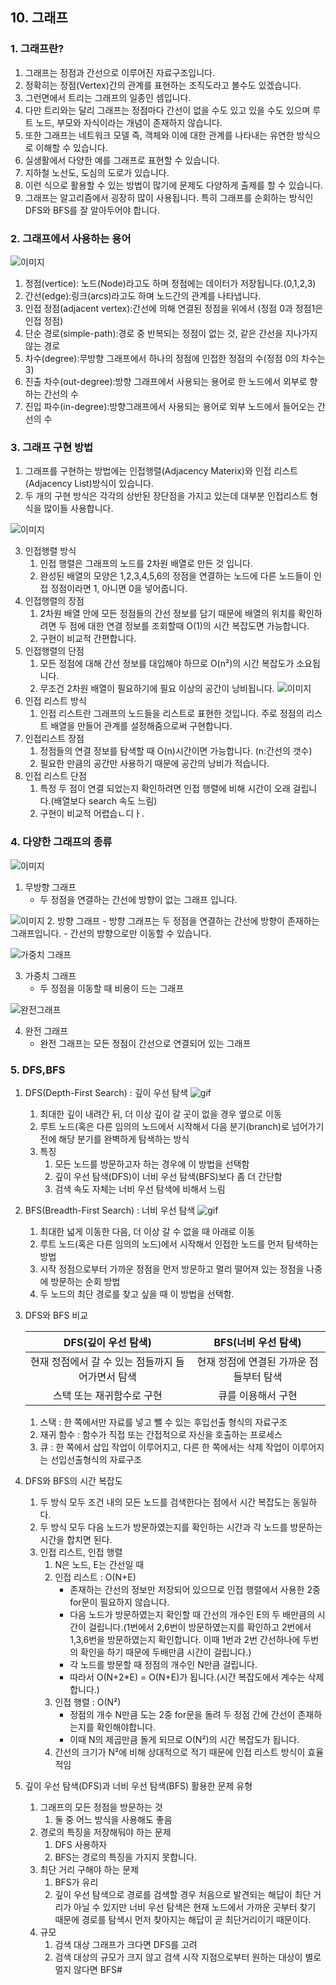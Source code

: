 ## 10. 그래프
### 1. 그래프란?
1. 그래프는 정점과 간선으로 이루어진 자료구조입니다.
2. 정확히는 정점(Vertex)간의 관계를 표현하는 조직도라고 볼수도 있겠습니다.
3. 그런면에서 트리는 그래프의 일종인 셈입니다.
4. 다만 트리와는 달리 그래프는 정점마다 간선이 없을 수도 있고 있을 수도 있으며 루트 노드, 부모와 자식이라는 개념이 존재하지 않습니다.
5. 또한 그래프는 네트워크 모델 즉, 객체와 이에 대한 관계를 나타내는 유연한 방식으로 이해할 수 있습니다.
6. 실생활에서 다양한 예를 그래프로 표현할 수 있습니다.
7. 지하철 노선도, 도심의 도로가 있습니다.
8. 이런 식으로 활용할 수 있는 방법이 많기에 문제도 다양하게 출제를 할 수 있습니다.
9. 그래프는 알고리즘에서 굉장히 많이 사용됩니다. 특히 그래프를 순회하는 방식인 DFS와 BFS를 잘 알아두어야 합니다.

### 2. 그래프에서 사용하는 용어
 ![이미지](https://img1.daumcdn.net/thumb/R1280x0/?scode=mtistory2&fname=https%3A%2F%2Fblog.kakaocdn.net%2Fdn%2FcjbjPd%2FbtqKgF6OzSD%2FU0a7BKCpfJlhx1iJzwsEy1%2Fimg.png)

 1. 정점(vertice): 노드(Node)라고도 하며 정점에는 데이터가 저장됩니다.(0,1,2,3)
 2. 간선(edge):링크(arcs)라고도 하며 노드간의 관계를 나타냅니다.
 3. 인접 정점(adjacent vertex):간선에 의해 연결된 정점을 위에서 (정점 0과 정점1은 인접 정점)
 4. 단순 경로(simple-path):경로 중 반복되는 정점이 없는 것, 같은 간선을 지나가지 않는 경로
 5. 차수(degree):무방향 그래프에서 하나의 정점에 인접한 정점의 수(정점 0의 차수는 3)
 6. 진출 차수(out-degree):방향 그래프에서 사용되는 용어로 한 노드에서 외부로 향하는 간선의 수
 7. 진입 파수(in-degree):방향그래프에서 사용되는 용어로 외부 노드에서 들어오는 간선의 수

 ### 3. 그래프 구현 방법
 1. 그래프를 구현하는 방법에는 인접행렬(Adjacency Materix)와 인접 리스트(Adjacency List)방식이 있습니다.
 2. 두 개의 구현 방식은 각각의 상반된 장단점을 가지고 있는데 대부분 인접리스트 형식을 많이들 사용합니다.
 
 ![이미지](https://img1.daumcdn.net/thumb/R1280x0/?scode=mtistory2&fname=https%3A%2F%2Fblog.kakaocdn.net%2Fdn%2F7RFhy%2FbtqKkOhoYiE%2FSE3IQP2q0g3xd34EQZkjM1%2Fimg.png)
 
 3. 인접행렬 방식
    1. 인접 행렬은 그래프의 노드를 2차원 배열로 만든 것 입니다.
    2. 완성된 배열의 모양은 1,2,3,4,5,6의 정점을 연결하는 노드에 다른 노드들이 인접 정점이라면 1, 아니면 0을 넣어줍니다.
4. 인접행렬의 장점
    1. 2차원 배열 안에 모든 정점들의 간선 정보를 담기 때문에 배열의 위치를 확인하려면 두 점에 대한 연결 정보를 조회할때 O(1)의 시간 복잡도면 가능합니다.
    2. 구현이 비교적 간편합니다.
5. 인접행렬의 단점
    1. 모든 정점에 대해 간선 정보를 대입해야 하므로 O(n²)의 시간 복잡도가 소요됩니다.
    2. 무조건 2차원 배열이 필요하기에 필요 이상의 공간이 낭비됩니다.
    ![이미지](https://img1.daumcdn.net/thumb/R1280x0/?scode=mtistory2&fname=https%3A%2F%2Fblog.kakaocdn.net%2Fdn%2FNlh1G%2FbtqKicb2Wub%2FsHWVSS6bn2FZdijEJVR2r1%2Fimg.png)
6. 인접 리스트 방식
    1. 인접 리스트란 그래프의 노드들을 리스트로 표현한 것입니다. 주로 정점의 리스트 배열을 만들어 관계를 설정해줌으로써 구현합니다.
7. 인접리스트 장점
    1. 정점들의 연결 정보를 탐색할 때 O(n)시간이면 가능합니다. (n:간선의 갯수)
    2. 필요한 만큼의 공간만 사용하기 때문에 공간의 낭비가 적습니다.
8. 인접 리스트 단점
    1. 특정 두 점이 연결 되었는지 확인하려면 인접 행렬에 비해 시간이 오래 걸립니다.(배열보다 search 속도 느림)
    2. 구현이 비교적 어렵습ㄴ디ㅏ.

### 4. 다양한 그래프의 종류
![이미지](https://img1.daumcdn.net/thumb/R1280x0/?scode=mtistory2&fname=https%3A%2F%2Fblog.kakaocdn.net%2Fdn%2F0ZsjG%2FbtqKjcbPzFp%2FEmai2Mc2IWMIAENKHr4Is1%2Fimg.png)
1. 무방향 그래프
    - 두 정점을 연결하는 간선에 방향이 없는 그래프 입니다.

![이미지](https://img1.daumcdn.net/thumb/R1280x0/?scode=mtistory2&fname=https%3A%2F%2Fblog.kakaocdn.net%2Fdn%2Fbvvxel%2FbtqKkPUXTtY%2FpsdErjeixg2KkpZWHc9NqK%2Fimg.png)
2. 방향 그래프
    - 방향 그래프는 두 정점을 연결하는 간선에 방향이 존재하는 그래프입니다.
    - 간선의 방향으로만 이동할 수 있습니다.

![가중치 그래프](https://img1.daumcdn.net/thumb/R1280x0/?scode=mtistory2&fname=https%3A%2F%2Fblog.kakaocdn.net%2Fdn%2FBVFRy%2FbtqKopgFBy3%2FSlXKIsNr2avTAKIyLnwuvk%2Fimg.png)

3. 가중치 그래프
    - 두 정점을 이동할 때 비용이 드는 그래프

![완전그래프](https://img1.daumcdn.net/thumb/R1280x0/?scode=mtistory2&fname=https%3A%2F%2Fblog.kakaocdn.net%2Fdn%2FmPtuW%2FbtqKqyqTexj%2FUDBayShMmL3p8LGDl25uR1%2Fimg.png)

4. 완전 그래프
    - 완전 그래프는 모든 정점이 간선으로 연결되어 있는 그래프

### 5. DFS,BFS
1. DFS(Depth-First Search) : 깊이 우선 탐색
    ![gif](https://k.kakaocdn.net/dn/xC9Vq/btqB8n5A25K/GyOf4iwqu8euOyhwtFuyj1/img.gif)
    1. 최대한 깊이 내려간 뒤, 더 이상 깊이 갈 곳이 없을 경우 옆으로 이동
    2. 루트 노드(혹은 다른 임의의 노드에서 시작해서 다음 분기(branch)로 넘어가기 전에 해당 분기를 완벽하게 탐색하는 방식
    3. 특징
        1. 모든 노드를 방문하고자 하는 경우에 이 방법을 선택함
        2. 깊이 우선 탐색(DFS)이 너비 우선 탐색(BFS)보다 좀 더 간단함
        3. 검색 속도 자체는 너비 우선 탐색에 비해서 느림

2. BFS(Breadth-First Search) : 너비 우선 탐색
    ![gif](https://k.kakaocdn.net/dn/c305k7/btqB5E2hI4r/ea7vFo08tkDYo4c8wkfVok/img.gif)
    1. 최대한 넓게 이동한 다음, 더 이상 갈 수 없을 때 아래로 이동
    2. 루트 노드(혹은 다른 임의의 노드)에서 시작해서 인접한 노드를 먼저 탐색하는 방법
    3. 시작 정점으로부터 가까운 정점을 먼저 방문하고 멀리 떨어져 있는 정점을 나중에 방문하는 순회 방법
    4. 두 노드의 최단 경로를 찾고 싶을 때 이 방법을 선택함.

3. DFS와 BFS 비교

    |DFS(깊이 우선 탐색)|BFS(너비 우선 탐색)|
    |:-:|:-:|
    |현재 정점에서 갈 수 있는 점들까지 들어가면서 탐색|현재 정점에 연결된 가까운 점들부터 탐색|
    |스택 또는 재귀함수로 구현|큐를 이용해서 구현| 

    1. 스택 : 한 쪽에서만 자료를 넣고 뺄 수 있는 후입선출 형식의 자료구조
    2. 재귀 함수 : 함수가 직접 또는 간접적으로 자신을 호출하는 프로세스
    3. 큐 : 한 쪽에서 삽입 작업이 이루어지고, 다른 한 쪽에서는 삭제 작업이 이루어지는 선입선출형식의 자료구조

4. DFS와 BFS의 시간 복잡도
    1. 두 방식 모두 조건 내의 모든 노드를 검색한다는 점에서 시간 복잡도는 동일하다.
    2. 두 방식 모두 다음 노드가 방문하였는지를 확인하는 시간과 각 노드를 방문하는 시간을 합치면 된다.
    3. 인접 리스트, 인접 행렬
        1. N은 노드, E는 간선일 때
        2. 인접 리스트 : O(N+E)
            - 존재하는 간선의 정보만 저장되어 있으므로 인접 행렬에서 사용한 2중 for문이 필요하지 않습니다. 
            - 다음 노드가 방문하였는지 확인할 때 간선의 개수인 E의 두 배만큼의 시간이 걸립니다.(1번에서 2,6번이 방문하였는지를 확인하고 2번에서 1,3,6번을 방문하였는지 확인합니다. 이때 1번과 2번 간선하나에 두번의 확인을 하기 때문에 두배만큼 시간이 걸립니다.)
            - 각 노드를 방문할 때 정점의 개수인 N만큼 걸립니다.
            - 따라서 O(N+2*E) = O(N+E)가 됩니다.(시간 복잡도에서 계수는 삭제합니다.)
        3. 인접 행렬 : O(N²)
            - 정점의 개수 N만큼 도는 2중 for문을 돌려 두 정점 간에 간선이 존재하는지를 확인해야합니다.
            - 이때 N의 제곱만큼 돌게 되므로 O(N²)의 시간 복잡도가 됩니다.
        4. 간선의 크기가 N²에 비해 상대적으로 적기 때문에 인접 리스트 방식이 효율적임
5. 깊이 우선 탐색(DFS)과 너비 우선 탐색(BFS) 활용한 문제 유형
    1. 그래프의 모든 정점을 방문하는 것
        1. 둘 중 어느 방식을 사용해도 좋음
    2. 경로의 특징을 저장해둬야 하는 문제
        1. DFS 사용하자
        2. BFS는 경로의 특징을 가지지 못합니다.
    3. 최단 거리 구해야 하는 문제
        1. BFS가 유리
        2. 깊이 우선 탐색으로 경로를 검색할 경우 처음으로 발견되는 해답이 최단 거리가 아닐 수 있지만 너비 우선 탐색은 현재 노드에서 가까운 곳부터 찾기 때문에 경로를 탐색시 먼저 찾아지는 해답이 곧 최단거리이기 때문이다.
    4. 규모
        1. 검색 대상 그래프가 크다면 DFS를 고려
        2. 검색 대상의 규모가 크지 않고 검색 시작 지점으로부터 원하는 대상이 별로 멀지 않다면 BFS#